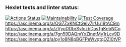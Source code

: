 ### Hexlet tests and linter status:
[![Actions Status](https://github.com/Tinagru/frontend-project-lvl1/workflows/hexlet-check/badge.svg)](https://github.com/Tinagru/frontend-project-lvl1/actions)
[![Maintainability](https://api.codeclimate.com/v1/badges/a99a88d28ad37a79dbf6/maintainability)](https://codeclimate.com/github/codeclimate/codeclimate/maintainability)
[![Test Coverage](https://api.codeclimate.com/v1/badges/a99a88d28ad37a79dbf6/test_coverage)](https://codeclimate.com/github/codeclimate/codeclimate/test_coverage)
https://asciinema.org/a/OG7ZxKNCtGeiv7lrUu18tAC9m
https://asciinema.org/a/zVyoDDbrSvlczbDasTgKebNCo
https://asciinema.org/a/7gn59DAQmYxZinetMy1rLcv9D
https://asciinema.org/a/py1o8N8pBGFPeWvqtqOZl0tVP
